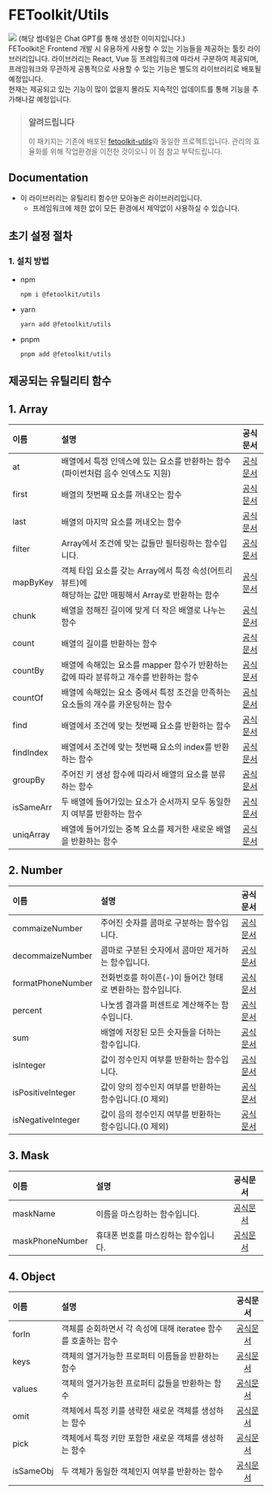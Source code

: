 # FEToolkit/Utils

![](https://fejumvuajiwc28287693.gcdn.ntruss.com/fetoolkit/fetoolkit_thumbnail.png)
(해당 썸네일은 Chat GPT를 통해 생성한 이미지입니다.)  
FEToolkit은 Frontend 개발 시 유용하게 사용할 수 있는 기능들을 제공하는 툴킷 라이브러리입니다. 라이브러리는 React, Vue 등 프레임워크에 따라서 구분하여 제공되며, 프레임워크와 무관하게 공통적으로 사용할 수 있는 기능은 별도의 라이브러리로 배포될 예정입니다.  
현재는 제공되고 있는 기능이 많이 없을지 몰라도 지속적인 업데이트를 통해 기능을 추가해나갈 예정입니다.

> ### 알려드립니다
>
> 이 패키지는 기존에 배포된 [fetoolkit-utils](https://github.com/minwoo129/fetoolkit-utils)와 동일한 프로젝트입니다. 관리의 효율화를 위해 작업환경을 이전한 것이오니 이 점 참고 부탁드립니다.

## Documentation

- 이 라이브러리는 유틸리티 함수만 모아놓은 라이브러리입니다.
  - 프레임워크에 제한 없이 모든 환경에서 제약없이 사용하실 수 있습니다.

## 초기 설정 절차

### 1. 설치 방법

- npm
  ```
  npm i @fetoolkit/utils
  ```
- yarn
  ```
  yarn add @fetoolkit/utils
  ```
- pnpm
  ```
  pnpm add @fetoolkit/utils
  ```

## 제공되는 유틸리티 함수

## 1. Array

| 이름      | 설명                                                                                                     |                                                 공식문서                                                  |
| :-------- | :------------------------------------------------------------------------------------------------------- | :-------------------------------------------------------------------------------------------------------: |
| at        | 배열에서 특정 인덱스에 있는 요소를 반환하는 함수<br> (파이썬처럼 음수 인덱스도 지원)                     |    [공식문서](https://github.com/minwoo129/fetoolkit/tree/master/packages/utils/src/docs/array/at.md)     |
| first     | 배열의 첫번째 요소를 꺼내오는 함수                                                                       |   [공식문서](https://github.com/minwoo129/fetoolkit/tree/master/packages/utils/src/docs/array/first.md)   |
| last      | 배열의 마지막 요소를 꺼내오는 함수                                                                       |   [공식문서](https://github.com/minwoo129/fetoolkit/tree/master/packages/utils/src/docs/array/last.md)    |
| filter    | Array에서 조건에 맞는 값들만 필터링하는 함수입니다.                                                      |  [공식문서](https://github.com/minwoo129/fetoolkit/tree/master/packages/utils/src/docs/array/filter.md)   |
| mapByKey  | 객체 타입 요소를 갖는 Array에서 특정 속성(어트리뷰트)에 <br>해당하는 값만 매핑해서 Array로 반환하는 함수 | [공식문서](https://github.com/minwoo129/fetoolkit/tree/master/packages/utils/src/docs/array/mapByKey.md)  |
| chunk     | 배열을 정해진 길이에 맞게 더 작은 배열로 나누는 함수                                                     |   [공식문서](https://github.com/minwoo129/fetoolkit/tree/master/packages/utils/src/docs/array/chunk.md)   |
| count     | 배열의 길이를 반환하는 함수                                                                              |   [공식문서](https://github.com/minwoo129/fetoolkit/tree/master/packages/utils/src/docs/array/count.md)   |
| countBy   | 배열에 속해있는 요소를 mapper 함수가 반환하는 값에 따라 분류하고 개수를 반환하는 함수                    |  [공식문서](https://github.com/minwoo129/fetoolkit/tree/master/packages/utils/src/docs/array/countBy.md)  |
| countOf   | 배열에 속해있는 요소 중에서 특정 조건을 만족하는 요소들의 개수를 카운팅하는 함수                         |  [공식문서](https://github.com/minwoo129/fetoolkit/tree/master/packages/utils/src/docs/array/countOf.md)  |
| find      | 배열에서 조건에 맞는 첫번째 요소를 반환하는 함수                                                         |   [공식문서](https://github.com/minwoo129/fetoolkit/tree/master/packages/utils/src/docs/array/find.md)    |
| findIndex | 배열에서 조건에 맞는 첫번째 요소의 index를 반환하는 함수                                                 | [공식문서](https://github.com/minwoo129/fetoolkit/tree/master/packages/utils/src/docs/array/findIndex.md) |
| groupBy   | 주어진 키 생성 함수에 따라서 배열의 요소를 분류하는 함수                                                 |  [공식문서](https://github.com/minwoo129/fetoolkit/tree/master/packages/utils/src/docs/array/groupBy.md)  |
| isSameArr | 두 배열에 들어가있는 요소가 순서까지 모두 동일한지 여부를 반환하는 함수                                  | [공식문서](https://github.com/minwoo129/fetoolkit/tree/master/packages/utils/src/docs/array/isSameArr.md) |
| uniqArray | 배열에 들어가있는 중복 요소를 제거한 새로운 배열을 반환하는 함수                                         | [공식문서](https://github.com/minwoo129/fetoolkit/tree/master/packages/utils/src/docs/array/uniqArray.md) |

## 2. Number

| 이름              | 설명                                                      |                                                      공식문서                                                      |
| :---------------- | :-------------------------------------------------------- | :----------------------------------------------------------------------------------------------------------------: |
| commaizeNumber    | 주어진 숫자를 콤마로 구분하는 함수입니다.                 |  [공식문서](https://github.com/minwoo129/fetoolkit/tree/master/packages/utils/src/docs/number/commaizeNumber.md)   |
| decommaizeNumber  | 콤마로 구분된 숫자에서 콤마만 제거하는 함수입니다.        | [공식문서](https://github.com/minwoo129/fetoolkit/tree/master/packages/utils/src/docs/number/decommaizeNumber.md)  |
| formatPhoneNumber | 전화번호를 하이픈(-)이 들어간 형태로 변환하는 함수입니다. | [공식문서](https://github.com/minwoo129/fetoolkit/tree/master/packages/utils/src/docs/number/formatPhoneNumber.md) |
| percent           | 나눗셈 결과를 퍼센트로 계산해주는 함수입니다.             |      [공식문서](https://github.com/minwoo129/fetoolkit/tree/master/packages/utils/src/docs/number/percent.md)      |
| sum               | 배열에 저장된 모든 숫자들을 더하는 함수입니다.            |        [공식문서](https://github.com/minwoo129/fetoolkit/tree/master/packages/utils/src/docs/number/sum.md)        |
| isInteger         | 값이 정수인지 여부를 반환하는 함수입니다.                 |     [공식문서](https://github.com/minwoo129/fetoolkit/tree/master/packages/utils/src/docs/number/isInteger.md)     |
| isPositiveInteger | 값이 양의 정수인지 여부를 반환하는 함수입니다.(0 제외)    | [공식문서](https://github.com/minwoo129/fetoolkit/tree/master/packages/utils/src/docs/number/isPositiveInteger.md) |
| isNegativeInteger | 값이 음의 정수인지 여부를 반환하는 함수입니다.(0 제외)    | [공식문서](https://github.com/minwoo129/fetoolkit/tree/master/packages/utils/src/docs/number/isNegativeInteger.md) |

## 3. Mask

| 이름            | 설명                                 |                                                공식문서                                                 |
| :-------------- | :----------------------------------- | :-----------------------------------------------------------------------------------------------------: |
| maskName        | 이름을 마스킹하는 함수입니다.        | [공식문서](https://github.com/minwoo129/fetoolkit/tree/master/packages/utils/src/docs/mask/maskName.md) |
| maskPhoneNumber | 휴대폰 번호를 마스킹하는 함수입니다. | [공식문서](https://github.com/minwoo129/fetoolkit/tree/master/packages/utils/src/docs/mask/maskName.md) |

## 4. Object

| 이름      | 설명                                                           |                                                  공식문서                                                  |
| :-------- | :------------------------------------------------------------- | :--------------------------------------------------------------------------------------------------------: |
| forIn     | 객체를 순회하면서 각 속성에 대해 iteratee 함수를 호출하는 함수 |   [공식문서](https://github.com/minwoo129/fetoolkit/tree/master/packages/utils/src/docs/object/forIn.md)   |
| keys      | 객체의 열거가능한 프로퍼티 이름들을 반환하는 함수              |   [공식문서](https://github.com/minwoo129/fetoolkit/tree/master/packages/utils/src/docs/object/keys.md)    |
| values    | 객체의 열거가능한 프로퍼티 값들을 반환하는 함수                |  [공식문서](https://github.com/minwoo129/fetoolkit/tree/master/packages/utils/src/docs/object/values.md)   |
| omit      | 객체에서 특정 키를 생략한 새로운 객체를 생성하는 함수          |   [공식문서](https://github.com/minwoo129/fetoolkit/tree/master/packages/utils/src/docs/object/omit.md)    |
| pick      | 객체에서 특정 키만 포함한 새로운 객체를 생성하는 함수          |   [공식문서](https://github.com/minwoo129/fetoolkit/tree/master/packages/utils/src/docs/object/pick.md)    |
| isSameObj | 두 객체가 동일한 객체인지 여부를 반환하는 함수                 | [공식문서](https://github.com/minwoo129/fetoolkit/tree/master/packages/utils/src/docs/object/isSameObj.md) |
